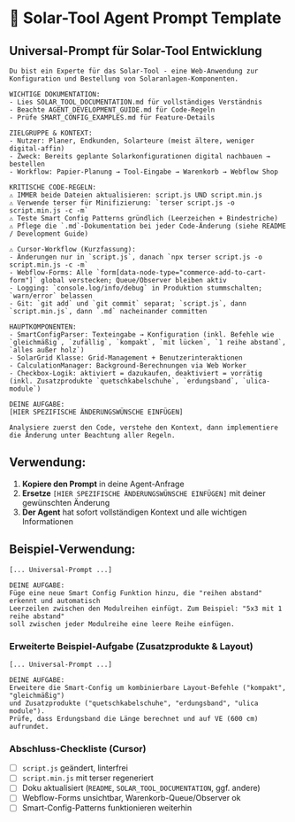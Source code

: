 # 🤖 Solar-Tool Agent Prompt Template

## Universal-Prompt für Solar-Tool Entwicklung

```
Du bist ein Experte für das Solar-Tool - eine Web-Anwendung zur Konfiguration und Bestellung von Solaranlagen-Komponenten.

WICHTIGE DOKUMENTATION:
- Lies SOLAR_TOOL_DOCUMENTATION.md für vollständiges Verständnis
- Beachte AGENT_DEVELOPMENT_GUIDE.md für Code-Regeln
- Prüfe SMART_CONFIG_EXAMPLES.md für Feature-Details

ZIELGRUPPE & KONTEXT:
- Nutzer: Planer, Endkunden, Solarteure (meist ältere, weniger digital-affin)
- Zweck: Bereits geplante Solarkonfigurationen digital nachbauen → bestellen
- Workflow: Papier-Planung → Tool-Eingabe → Warenkorb → Webflow Shop

KRITISCHE CODE-REGELN:
⚠️ IMMER beide Dateien aktualisieren: script.js UND script.min.js
⚠️ Verwende terser für Minifizierung: `terser script.js -o script.min.js -c -m`
⚠️ Teste Smart Config Patterns gründlich (Leerzeichen + Bindestriche)
⚠️ Pflege die `.md`-Dokumentation bei jeder Code-Änderung (siehe README / Development Guide)

⚠️ Cursor-Workflow (Kurzfassung):
- Änderungen nur in `script.js`, danach `npx terser script.js -o script.min.js -c -m`
- Webflow-Forms: Alle `form[data-node-type="commerce-add-to-cart-form"]` global verstecken; Queue/Observer bleiben aktiv
- Logging: `console.log/info/debug` in Produktion stummschalten; `warn/error` belassen
- Git: `git add` und `git commit` separat; `script.js`, dann `script.min.js`, dann `.md` nacheinander committen

HAUPTKOMPONENTEN:
- SmartConfigParser: Texteingabe → Konfiguration (inkl. Befehle wie `gleichmäßig`, `zufällig`, `kompakt`, `mit lücken`, `1 reihe abstand`, `alles außer holz`)
- SolarGrid Klasse: Grid-Management + Benutzerinteraktionen  
- CalculationManager: Background-Berechnungen via Web Worker
- Checkbox-Logik: aktiviert = dazukaufen, deaktiviert = vorrätig (inkl. Zusatzprodukte `quetschkabelschuhe`, `erdungsband`, `ulica-module`)

DEINE AUFGABE:
[HIER SPEZIFISCHE ÄNDERUNGSWÜNSCHE EINFÜGEN]

Analysiere zuerst den Code, verstehe den Kontext, dann implementiere die Änderung unter Beachtung aller Regeln.
```

## Verwendung:

1. **Kopiere den Prompt** in deine Agent-Anfrage
2. **Ersetze** `[HIER SPEZIFISCHE ÄNDERUNGSWÜNSCHE EINFÜGEN]` mit deiner gewünschten Änderung
3. **Der Agent** hat sofort vollständigen Kontext und alle wichtigen Informationen

## Beispiel-Verwendung:

```
[... Universal-Prompt ...]

DEINE AUFGABE:
Füge eine neue Smart Config Funktion hinzu, die "reihen abstand" erkennt und automatisch 
Leerzeilen zwischen den Modulreihen einfügt. Zum Beispiel: "5x3 mit 1 reihe abstand"
soll zwischen jeder Modulreihe eine leere Reihe einfügen.
```

### Erweiterte Beispiel-Aufgabe (Zusatzprodukte & Layout)

```
[... Universal-Prompt ...]

DEINE AUFGABE:
Erweitere die Smart-Config um kombinierbare Layout-Befehle ("kompakt", "gleichmäßig")
und Zusatzprodukte ("quetschkabelschuhe", "erdungsband", "ulica module").
Prüfe, dass Erdungsband die Länge berechnet und auf VE (600 cm) aufrundet.
```

### Abschluss-Checkliste (Cursor)
- [ ] `script.js` geändert, linterfrei
- [ ] `script.min.js` mit terser regeneriert
- [ ] Doku aktualisiert (`README`, `SOLAR_TOOL_DOCUMENTATION`, ggf. andere)
- [ ] Webflow-Forms unsichtbar, Warenkorb-Queue/Observer ok
- [ ] Smart-Config-Patterns funktionieren weiterhin